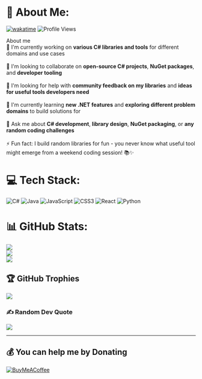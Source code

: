 # 💫 About Me:
[![wakatime](https://wakatime.com/badge/user/ed89fe6f-1e2d-4bfb-925c-df260bce8af4.svg)](https://wakatime.com/@ed89fe6f-1e2d-4bfb-925c-df260bce8af4)
![Profile Views](https://komarev.com/ghpvc/?username=jayarrowz&abbreviated=true)

About me<br>🔭 I'm currently working on **various C# libraries and tools** for different domains and use cases<br><br>👯 I'm looking to collaborate on **open-source C# projects**, **NuGet packages**, and **developer tooling**<br><br>🤝 I'm looking for help with **community feedback on my libraries** and **ideas for useful tools developers need**<br><br>🌱 I'm currently learning **new .NET features** and **exploring different problem domains** to build solutions for<br><br>💬 Ask me about **C# development**, **library design**, **NuGet packaging**, or **any random coding challenges**<br><br>⚡ Fun fact: I build random libraries for fun - you never know what useful tool might emerge from a weekend coding session! 📚✨


# 💻 Tech Stack:
![C#](https://img.shields.io/badge/c%23-%23239120.svg?style=for-the-badge&logo=csharp&logoColor=white) ![Java](https://img.shields.io/badge/java-%23ED8B00.svg?style=for-the-badge&logo=openjdk&logoColor=white) ![JavaScript](https://img.shields.io/badge/javascript-%23323330.svg?style=for-the-badge&logo=javascript&logoColor=%23F7DF1E) ![CSS3](https://img.shields.io/badge/css3-%231572B6.svg?style=for-the-badge&logo=css3&logoColor=white) ![React](https://img.shields.io/badge/react-%2320232a.svg?style=for-the-badge&logo=react&logoColor=%2361DAFB) ![Python](https://img.shields.io/badge/python-3670A0?style=for-the-badge&logo=python&logoColor=ffdd54)
# 📊 GitHub Stats:
![](https://github-readme-stats.vercel.app/api?username=JayArrowz&theme=dark&hide_border=false&include_all_commits=true&count_private=true)<br/>
![](https://nirzak-streak-stats.vercel.app/?user=JayArrowz&theme=dark&hide_border=false)<br/>
![](https://github-readme-stats.vercel.app/api/top-langs/?username=JayArrowz&theme=dark&hide_border=false&include_all_commits=true&count_private=true&layout=compact)

## 🏆 GitHub Trophies
![](https://trophygh.kolioaris.xyz/?username=JayArrowz&theme=dark&no-frame=false&no-bg=false&margin-w=4)

### ✍️ Random Dev Quote
![](https://quotes-github-readme.vercel.app/api?type=horizontal&theme=radical)

---

  ## 💰 You can help me by Donating
  [![BuyMeACoffee](https://img.shields.io/badge/Buy%20Me%20a%20Coffee-ffdd00?style=for-the-badge&logo=buy-me-a-coffee&logoColor=black)](https://buymeacoffee.com/jayarrowz) 

  
<!-- Proudly created with GPRM ( https://gprm.itsvg.in ) -->

